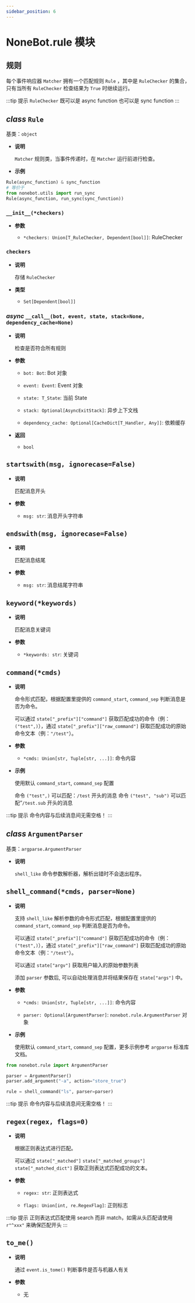 ```yaml
---
sidebar_position: 6
---
```


# NoneBot.rule 模块

## 规则

每个事件响应器 `Matcher` 拥有一个匹配规则 `Rule` ，其中是 `RuleChecker` 的集合，只有当所有 `RuleChecker` 检查结果为 `True` 时继续运行。

:::tip 提示
`RuleChecker` 既可以是 async function 也可以是 sync function
:::

## _class_ `Rule`

基类：`object`

- **说明**

  `Matcher` 规则类，当事件传递时，在 `Matcher` 运行前进行检查。

- **示例**

```python
Rule(async_function) & sync_function
# 等价于
from nonebot.utils import run_sync
Rule(async_function, run_sync(sync_function))
```

### `__init__(*checkers)`

- **参数**

  - `*checkers: Union[T_RuleChecker, Dependent[bool]]`: RuleChecker

### `checkers`

- **说明**

  存储 `RuleChecker`

- **类型**

  - `Set[Dependent[bool]]`

### _async_ `__call__(bot, event, state, stack=None, dependency_cache=None)`

- **说明**

  检查是否符合所有规则

- **参数**

  - `bot: Bot`: Bot 对象

  - `event: Event`: Event 对象

  - `state: T_State`: 当前 State

  - `stack: Optional[AsyncExitStack]`: 异步上下文栈

  - `dependency_cache: Optional[CacheDict[T_Handler, Any]]`: 依赖缓存

- **返回**

  - `bool`

## `startswith(msg, ignorecase=False)`

- **说明**

  匹配消息开头

- **参数**

  - `msg: str`: 消息开头字符串

## `endswith(msg, ignorecase=False)`

- **说明**

  匹配消息结尾

- **参数**

  - `msg: str`: 消息结尾字符串

## `keyword(*keywords)`

- **说明**

  匹配消息关键词

- **参数**

  - `*keywords: str`: 关键词

## `command(*cmds)`

- **说明**

  命令形式匹配，根据配置里提供的 `command_start`, `command_sep` 判断消息是否为命令。

  可以通过 `state["_prefix"]["command"]` 获取匹配成功的命令（例：`("test",)`），通过 `state["_prefix"]["raw_command"]` 获取匹配成功的原始命令文本（例：`"/test"`）。

- **参数**

  - `*cmds: Union[str, Tuple[str, ...]]`: 命令内容

- **示例**

  使用默认 `command_start`, `command_sep` 配置

  命令 `("test",)` 可以匹配：`/test` 开头的消息
  命令 `("test", "sub")` 可以匹配”`/test.sub` 开头的消息

:::tip 提示
命令内容与后续消息间无需空格！
:::

## _class_ `ArgumentParser`

基类：`argparse.ArgumentParser`

- **说明**

  `shell_like` 命令参数解析器，解析出错时不会退出程序。

## `shell_command(*cmds, parser=None)`

- **说明**

  支持 `shell_like` 解析参数的命令形式匹配，根据配置里提供的 `command_start`, `command_sep` 判断消息是否为命令。

  可以通过 `state["_prefix"]["command"]` 获取匹配成功的命令（例：`("test",)`），通过 `state["_prefix"]["raw_command"]` 获取匹配成功的原始命令文本（例：`"/test"`）。

  可以通过 `state["argv"]` 获取用户输入的原始参数列表

  添加 `parser` 参数后, 可以自动处理消息并将结果保存在 `state["args"]` 中。

- **参数**

  - `*cmds: Union[str, Tuple[str, ...]]`: 命令内容

  - `parser: Optional[ArgumentParser]`: `nonebot.rule.ArgumentParser` 对象

- **示例**

  使用默认 `command_start`, `command_sep` 配置，更多示例参考 `argparse` 标准库文档。

```python
from nonebot.rule import ArgumentParser

parser = ArgumentParser()
parser.add_argument("-a", action="store_true")

rule = shell_command("ls", parser=parser)
```

:::tip 提示
命令内容与后续消息间无需空格！
:::

## `regex(regex, flags=0)`

- **说明**

  根据正则表达式进行匹配。

  可以通过 `state["_matched"]` `state["_matched_groups"]` `state["_matched_dict"]`
  获取正则表达式匹配成功的文本。

- **参数**

  - `regex: str`: 正则表达式

  - `flags: Union[int, re.RegexFlag]`: 正则标志

:::tip 提示
正则表达式匹配使用 search 而非 match，如需从头匹配请使用 `r"^xxx"` 来确保匹配开头
:::

## `to_me()`

- **说明**

  通过 `event.is_tome()` 判断事件是否与机器人有关

- **参数**

  - 无
